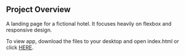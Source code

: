 ## Project Overview
A landing page for a fictional hotel. It focuses heavily on flexbox and responsive design.

To view app, download the files to your desktop and open index.html or click <a href="https://envincebal.github.io/hotel-landing-page/">HERE</a>.
